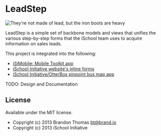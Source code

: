 LeadStep
========
![They're not made of lead, but the iron boots are heavy](http://i.imgur.com/g3vzh2W.jpg)

LeadStep is a simple set of backbone models and views that unifies  the various step-by-step forms that the iSchool team uses to acquire information on sales leads. 

This project is integrated into the following: 

* [iSiMobile: Mobile Toolkit app](https://github.com/isiglobal/mobile-toolkit-isim)
* [iSchool Initiative website's inline forms](https://github.com/isiglobal/ischool-website)
* [iSchool Initiative/OtterBox pinpoint bus map app](#)

TODO: Design and Documentation

License
-------
Available under the MIT license. 
* Copyright (c) 2013 Brandon Thomas <bt@brand.io>
* Copyright (c) 2013 iSchool Initiative
